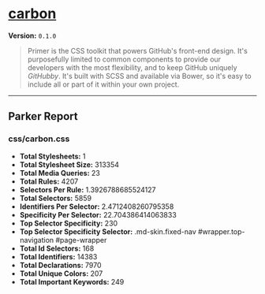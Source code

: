 # [carbon]( http://l1f7.github.io/simplexmobility-styleguide/ )

**Version:** `0.1.0`

> Primer is the CSS toolkit that powers GitHub's front-end design. It's purposefully limited to common components to provide our developers with the most flexibility, and to keep GitHub uniquely *GitHubby*. It's built with SCSS and available via Bower, so it's easy to include all or part of it within your own project.

* * *

## Parker Report

### css/carbon.css

- **Total Stylesheets:** 1
- **Total Stylesheet Size:** 313354
- **Total Media Queries:** 23
- **Total Rules:** 4207
- **Selectors Per Rule:** 1.3926788685524127
- **Total Selectors:** 5859
- **Identifiers Per Selector:** 2.4712408260795358
- **Specificity Per Selector:** 22.704386414063833
- **Top Selector Specificity:** 230
- **Top Selector Specificity Selector:** .md-skin.fixed-nav #wrapper.top-navigation #page-wrapper
- **Total Id Selectors:** 168
- **Total Identifiers:** 14383
- **Total Declarations:** 7970
- **Total Unique Colors:** 207
- **Total Important Keywords:** 249
